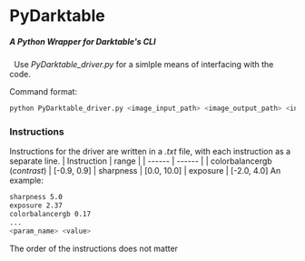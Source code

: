 # PyDarktable
##### _A Python Wrapper for Darktable's CLI_


&nbsp;
Use _PyDarktable_driver.py_ for a simlple means of interfacing with the code.

Command format:
```sh
python PyDarktable_driver.py <image_input_path> <image_output_path> <instructions_path>
```

### Instructions

Instructions for the driver are written in a _.txt_ file, with each instruction as a separate line.
| Instruction | range |
| ------ | ------ |
| colorbalancergb (_contrast_) | [-0.9, 0.9]
| sharpness | [0.0, 10.0] 
| exposure | [-2.0, 4.0]
An example:
```sh
sharpness 5.0
exposure 2.37
colorbalancergb 0.17
...
<param_name> <value>
```
The order of the instructions does not matter